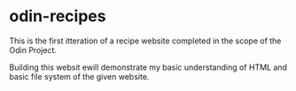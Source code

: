 # odin-recipes

This is the first itteration of a recipe website completed in the scope of the Odin Project.

Building this websit ewill demonstrate my basic understanding of HTML and basic file system of the given website.


